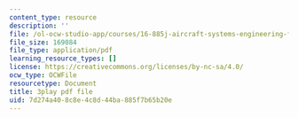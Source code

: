```yaml
---
content_type: resource
description: ''
file: /ol-ocw-studio-app/courses/16-885j-aircraft-systems-engineering-fall-2005/7d274a408c8e4c8d44ba885f7b65b20e_xJ2H06sseLM.pdf
file_size: 169084
file_type: application/pdf
learning_resource_types: []
license: https://creativecommons.org/licenses/by-nc-sa/4.0/
ocw_type: OCWFile
resourcetype: Document
title: 3play pdf file
uid: 7d274a40-8c8e-4c8d-44ba-885f7b65b20e
---
```

